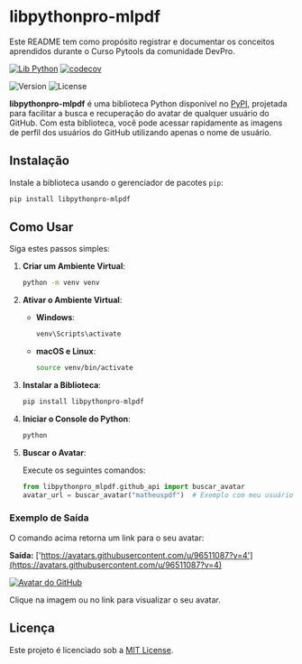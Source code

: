 # libpythonpro-mlpdf
Este README tem como propósito registrar e documentar os conceitos aprendidos durante o Curso Pytools da comunidade DevPro.

[![Lib Python](https://github.com/matheuspdf/libpythonpro_mlpdf/actions/workflows/python.yaml/badge.svg)](https://github.com/matheuspdf/libpythonpro_mlpdf/actions/workflows/python.yaml) [![codecov](https://codecov.io/gh/matheuspdf/libpythonpro_mlpdf/branch/main/graph/badge.svg?token=0TT2NUN8W0)](https://codecov.io/gh/matheuspdf/libpythonpro_mlpdf)

![Version](https://img.shields.io/pypi/v/libpythonpro-mlpdf)
![License](https://img.shields.io/badge/license-MIT-blue)


**libpythonpro-mlpdf** é uma biblioteca Python disponível no [PyPI](https://pypi.org/), projetada para facilitar a busca e recuperação do avatar de qualquer usuário do GitHub. Com esta biblioteca, você pode acessar rapidamente as imagens de perfil dos usuários do GitHub utilizando apenas o nome de usuário.

## Instalação

Instale a biblioteca usando o gerenciador de pacotes `pip`:

```bash
pip install libpythonpro-mlpdf
```

## Como Usar

Siga estes passos simples:

1. **Criar um Ambiente Virtual**:

   ```bash
   python -m venv venv
   ```

2. **Ativar o Ambiente Virtual**:

   - **Windows**:

     ```bash
     venv\Scripts\activate
     ```

   - **macOS e Linux**:

     ```bash
     source venv/bin/activate
     ```

3. **Instalar a Biblioteca**:

   ```bash
   pip install libpythonpro-mlpdf
   ```

4. **Iniciar o Console do Python**:

   ```bash
   python
   ```

5. **Buscar o Avatar**:

   Execute os seguintes comandos:

   ```python
   from libpythonpro_mlpdf.github_api import buscar_avatar
   avatar_url = buscar_avatar("matheuspdf")  # Exemplo com meu usuário
   ```

### Exemplo de Saída

O comando acima retorna um link para o seu avatar:

**Saída:** 
['https://avatars.githubusercontent.com/u/96511087?v=4'](https://avatars.githubusercontent.com/u/96511087?v=4)

[![Avatar do GitHub](https://avatars.githubusercontent.com/u/96511087?v=4)](https://avatars.githubusercontent.com/u/96511087?v=4)

Clique na imagem ou no link para visualizar o seu avatar.

## Licença

Este projeto é licenciado sob a [MIT License](LICENSE).